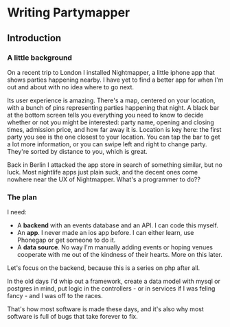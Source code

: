 # Writing Partymapper

## Introduction

### A little background

On a recent trip to London I installed Nightmapper, a little iphone app that shows parties happening nearby. I have yet to find a better app for when I'm out and about with no idea where to go next.

Its user experience is amazing. There's a map, centered on your location, with a bunch of pins representing parties happening that night. A black bar at the bottom screen tells you everything you need to know to decide whether or not you might be interested: party name, opening and closing times, admission price, and how far away it is. Location is key here: the first party you see is the one closest to your location. You can tap the bar to get a lot more information, or you can swipe left and right to change party. They're sorted by distance to you, which is great. 

Back in Berlin I attacked the app store in search of something similar, but no luck. Most nightlife apps just plain suck, and the decent ones come nowhere near the UX of Nightmapper. What's a programmer to do??

### The plan

I need:

- A **backend** with an events database and an API. I can code this myself.
- An **app**. I never made an ios app before. I can either learn, use Phonegap or get someone to do it.
- A **data source**. No way I'm manually adding events or hoping venues cooperate with me out of the kindness of their hearts. More on this later.

Let's focus on the backend, because this is a series on php after all.

In the old days I'd whip out a framework, create a data model with mysql or postgres in mind, put logic in the controllers - or in services if I was feling fancy - and I was off to the races.

That's how most software is made these days, and it's also why most software is full of bugs that take forever to fix.

